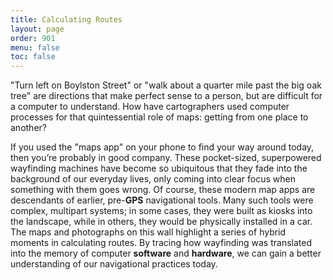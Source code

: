 ```yaml
---
title: Calculating Routes
layout: page
order: 901
menu: false
toc: false
---
```


<span class="body-large">"Turn left on Boylston Street" or "walk about a quarter mile past the big oak tree" are directions that make perfect sense to a person, but are difficult for a computer to understand. How have cartographers used computer processes for that quintessential role of maps: getting from one place to another?</span>

If you used the "maps app" on your phone to find your way around today, then you’re probably in good company. These pocket-sized, superpowered wayfinding machines have become so ubiquitous that they fade into the background of our everyday lives, only coming into clear focus when something with them goes wrong. Of course, these modern map apps are descendants of earlier, pre-**GPS** navigational tools. Many such tools were complex, multipart systems; in some cases, they were built as kiosks into the landscape, while in others, they would be physically installed in a car. The maps and photographs on this wall highlight a series of hybrid moments in calculating routes. By tracing how wayfinding was translated into the memory of computer **software** and **hardware**, we can gain a better understanding of our navigational practices today.